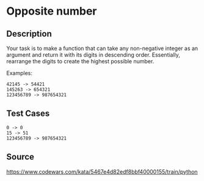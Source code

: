 # Opposite number

## Description 

Your task is to make a function that can take any non-negative integer as an argument and return it with its digits in descending order. Essentially, rearrange the digits to create the highest possible number.

Examples:

    42145 -> 54421
    145263 -> 654321
    123456789 -> 987654321

## Test Cases

    0 -> 0
    15 -> 51
    123456789 -> 987654321

## Source
https://www.codewars.com/kata/5467e4d82edf8bbf40000155/train/python
